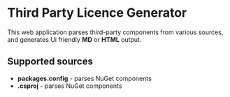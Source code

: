 # Third Party Licence Generator

This web application parses third-party components from various sources, and generates Ui friendly **MD** or **HTML** output.

## Supported sources

- **packages.config** - parses NuGet components
- **.csproj** - parses NuGet components